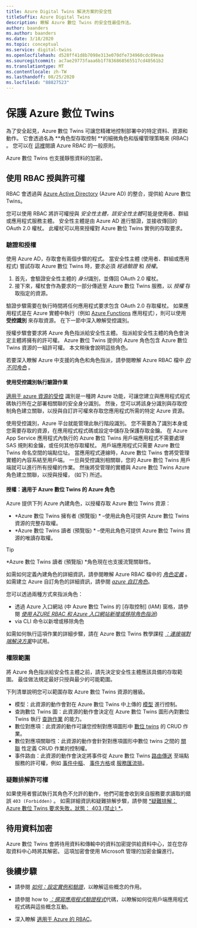 ```yaml
---
title: Azure Digital Twins 解決方案的安全性
titleSuffix: Azure Digital Twins
description: 瞭解 Azure 數位 Twins 的安全性最佳作法。
author: baanders
ms.author: baanders
ms.date: 3/18/2020
ms.topic: conceptual
ms.service: digital-twins
ms.openlocfilehash: d528ff41d8b7098e313e070dfe734960cdc89eaa
ms.sourcegitcommit: ac7ae29773faaa6b1f7836868565517cd48561b2
ms.translationtype: MT
ms.contentlocale: zh-TW
ms.lasthandoff: 08/25/2020
ms.locfileid: "88827523"
---
```

# <a name="secure-azure-digital-twins"></a>保護 Azure 數位 Twins

為了安全起見，Azure 數位 Twins 可讓您精確地控制部署中的特定資料、資源和動作。 它會透過名為 **角色型存取控制 **的細微角色和版權管理策略來 (RBAC) 。 您可以在 [這裡](../role-based-access-control/overview.md)閱讀 Azure RBAC 的一般原則。

Azure 數位 Twins 也支援靜態資料的加密。

## <a name="granting-permissions-with-rbac"></a>使用 RBAC 授與許可權

RBAC 會透過與 [Azure Active Directory](../active-directory/fundamentals/active-directory-whatis.md) (Azure AD) 的整合，提供給 Azure 數位 Twins。

您可以使用 RBAC 將許可權授與 *安全性主體，該安全性主體*可能是使用者、群組或應用程式服務主體。 安全性主體是由 Azure AD 進行驗證，並接收傳回的 OAuth 2.0 權杖。 此權杖可以用來授權對 Azure 數位 Twins 實例的存取要求。

### <a name="authentication-and-authorization"></a>驗證和授權

使用 Azure AD，存取會有兩個步驟的程式。 當安全性主體 (使用者、群組或應用程式) 嘗試存取 Azure 數位 Twins 時，要求必須 *經過驗證* 和 *授權*。 

1. 首先，會驗證安全性主體的 *身分*識別，並傳回 OAuth 2.0 權杖。
2. 接下來，權杖會作為要求的一部分傳遞至 Azure 數位 Twins 服務，以 *授權* 存取指定的資源。

驗證步驟需要在執行時間將任何應用程式要求包含 OAuth 2.0 存取權杖。 如果應用程式是在 Azure 實體中執行（例如 [Azure Functions](../azure-functions/functions-overview.md) 應用程式），則可以使用 **受控識別** 來存取資源。 在下一節中深入瞭解受控識別。

授權步驟會要求將 Azure 角色指派給安全性主體。 指派給安全性主體的角色會決定主體將擁有的許可權。 Azure 數位 Twins 提供的 Azure 角色包含 Azure 數位 Twins 資源的一組許可權。 本文稍後會說明這些角色。

若要深入瞭解 Azure 中支援的角色和角色指派，請參閱瞭解 Azure RBAC 檔中 [*的不同角色*](../role-based-access-control/rbac-and-directory-admin-roles.md) 。

#### <a name="authentication-with-managed-identities"></a>使用受控識別執行驗證作業

[適用于 azure 資源的受控](../active-directory/managed-identities-azure-resources/overview.md) 識別是一種跨 Azure 功能，可讓您建立與應用程式程式碼執行所在之部署相關聯的安全身分識別。 然後，您可以將該身分識別與存取控制角色建立關聯，以授與自訂許可權來存取您應用程式所需的特定 Azure 資源。

使用受控識別，Azure 平台就能管理此執行階段識別。 您不需要為了識別本身或您需要存取的資源，在應用程式程式碼或設定中儲存及保護存取金鑰。 在 Azure App Service 應用程式內執行的 Azure 數位 Twins 用戶端應用程式不需要處理 SAS 規則和金鑰，或任何其他存取權杖。 用戶端應用程式只需要 Azure 數位 Twins 命名空間的端點位址。 當應用程式連線時，Azure 數位 Twins 會將受管理實體的內容系結至用戶端。 一旦與受控識別相關聯，您的 Azure 數位 Twins 用戶端就可以進行所有授權的作業。 然後將受管理的實體與 Azure 數位 Twins Azure 角色建立關聯，以授與授權， (如下) 所述。

#### <a name="authorization-azure-roles-for-azure-digital-twins"></a>授權：適用于 Azure 數位 Twins 的 Azure 角色

Azure 提供下列 Azure 內建角色，以授權存取 Azure 數位 Twins 資源：
* *Azure 數位 Twins 擁有者 (預覽版) * –使用此角色可提供 Azure 數位 Twins 資源的完整存取權。
* *Azure 數位 Twins 讀者 (預覽版) * –使用此角色可提供 Azure 數位 Twins 資源的唯讀存取權。

> [!TIP]
> *Azure 數位 Twins 讀者 (預覽版) *角色現在也支援流覽關聯性。

如需如何定義內建角色的詳細資訊，請參閱瞭解 Azure RBAC 檔中的 [*角色定義*](../role-based-access-control/role-definitions.md) 。 如需建立 Azure 自訂角色的詳細資訊，請參閱 [*azure 自訂角色*](../role-based-access-control/custom-roles.md)。

您可以透過兩種方式來指派角色：
* 透過 Azure 入口網站 (中 Azure 數位 Twins 的 [存取控制] (IAM) 窗格，請參閱 [*使用 AZURE RBAC 和 Azure 入口網站新增或移除角色指派*](../role-based-access-control/role-assignments-portal.md)) 
* via CLI 命令以新增或移除角色

如需如何執行這項作業的詳細步驟，請在 Azure 數位 Twins 教學課程 [*：連接端對端解決方案*](tutorial-end-to-end.md)中試用。

### <a name="permission-scopes"></a>權限範圍

將 Azure 角色指派給安全性主體之前，請先決定安全性主體應該具備的存取範圍。 最佳做法規定最好只授與最少的可能範圍。

下列清單說明您可以範圍存取 Azure 數位 Twins 資源的層級。
* 模型：此資源的動作會對在 Azure 數位 Twins 中上傳的 [模型](concepts-models.md) 進行控制。
* 查詢數位 Twins 圖：此資源的動作會決定在 Azure 數位 Twins 圖形內對數位 Twins 執行 [查詢作業](concepts-query-language.md) 的能力。
* 數位對應項：此資源的動作可讓您控制對應項圖形中 [數位 twins](concepts-twins-graph.md) 的 CRUD 作業。
* 數位對應項關聯性：此資源的動作會針對對應項圖形中數位 twins 之間的 [關聯](concepts-twins-graph.md) 性定義 CRUD 作業的控制權。
* 事件路由：此資源的動作會決定將事件從 Azure 數位 Twins [路由傳送](concepts-route-events.md) 至端點服務的許可權，例如 [事件中樞](../event-hubs/event-hubs-about.md)、 [事件方格](../event-grid/overview.md)或 [服務匯流排](../service-bus-messaging/service-bus-messaging-overview.md)。

### <a name="troubleshooting-permissions"></a>疑難排解許可權

如果使用者嘗試執行其角色不允許的動作，他們可能會收到來自服務要求讀取的錯誤 `403 (Forbidden)` 。 如需詳細資訊和疑難排解步驟，請參閱 [*疑難排解： Azure 數位 Twins 要求失敗，狀態： 403 (禁止) *](troubleshoot-error-403.md)。

## <a name="encryption-of-data-at-rest"></a>待用資料加密

Azure 數位 Twins 會將待用資料和傳輸中的資料加密提供給資料中心，並在您存取資料中心時將其解密。 這項加密會使用 Microsoft 管理的加密金鑰進行。

## <a name="next-steps"></a>後續步驟

* 請參閱 [*如何：設定實例和驗證*](how-to-set-up-instance-scripted.md)，以瞭解這些概念的作用。

* 請參閱 how to [*：撰寫應用程式驗證程式*](how-to-authenticate-client.md)代碼，以瞭解如何從用戶端應用程式程式碼與這些概念互動。

* 深入瞭解 [適用于 Azure 的 RBAC](../role-based-access-control/overview.md)。
